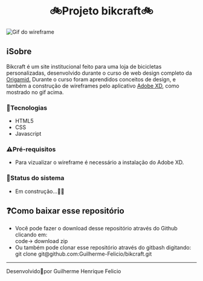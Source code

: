 <h1 align="center">
  🚲Projeto bikcraft🚲</h1>

<img src="./github/apresentacao.gif" alt="Gif do wireframe">


<h2>
  ℹ️Sobre
</h2>
Bikcraft é um site institucional feito para uma loja de bicicletas personalizadas, desenvolvido durante o curso de web design completo da <a href="https://www.origamid.com/">Origamid.</a> Durante o curso foram aprendidos conceitos de design, e também a construção de wireframes pelo aplicativo <a href="https://www.adobe.com/br/products/xd.html">Adobe XD</a>, como mostrado no gif acima.

<h3>🚀Tecnologias</h3>
<ul>
  <li>HTML5</li>
  <li>CSS</li>
  <li>Javascript</li>
</ul>
<h3>⚠️Pré-requisitos</h3>

<ul>
  <li>Para vizualizar o wireframe é necessário a instalação do Adobe XD.</li>
</ul>

<h3>🚧Status do sistema</h3>
<ul>
  <li>Em construção...👷🚧</li>
</ul>


<h2>❓Como baixar esse repositório</h2>

<ul>
  <li>Você pode fazer o download desse repositório através do Github clicando em:<br>
    code-> download zip </li>
  <li>Ou também pode clonar esse repositório através do gitbash digitando:<br>
    git clone git@github.com:Guilherme-Felicio/bikcraft.git</li>
</ul>


<hr height="4px">
Desenvolvido🖤por Guilherme Henrique Felicio